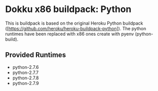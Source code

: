 Dokku x86 buildpack: Python
========================

This is buildpack is based on the original Heroku Python buildpack ([https://github.com/heroku/heroku-buildpack-python]). The python runtimes have been replaced with x86 ones create with pyenv (python-build). 


Provided Runtimes
-----------------

- python-2.7.6
- python-2.7.7
- python-2.7.8
- python-2.7.9
